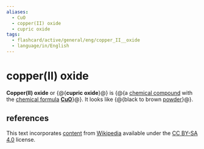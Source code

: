 ```yaml
---
aliases:
  - CuO
  - copper(II) oxide
  - cupric oxide
tags:
  - flashcard/active/general/eng/copper_II__oxide
  - language/in/English
---
```


# copper(II) oxide

__Copper(II) oxide__ or {@{__cupric oxide__}@} is {@{a [chemical compound](chemical%20compound.md) with the [chemical formula](chemical%20formula.md) __[Cu](copper.md)[O](oxygen.md)__}@}. It looks like {@{black to brown [powder](powder.md)}@}. <!--SR:!2027-03-05,973,290!2027-05-20,1088,330!2025-04-22,84,170-->

## references

This text incorporates [content](https://en.wikipedia.org/wiki/copper(II)_oxide) from [Wikipedia](Wikipedia.md) available under the [CC BY-SA 4.0](https://creativecommons.org/licenses/by-sa/4.0/) license.
